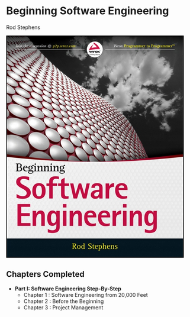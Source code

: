 # Beginning Software Engineering
Rod Stephens

![Cover Page](https://github.com/roger-rangel/Books/blob/main/Software%20Engineering/Beginning-Software-Engineering-Rod-Stephens-Cover.jpeg)

## Chapters Completed

- **Part I: Software Engineering Step-By-Step**
  - Chapter 1 : Software Engineering from 20,000 Feet
  - Chapter 2 : Before the Beginning
  - Chapter 3 : Project Management
 